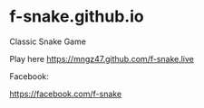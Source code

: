 # f-snake.github.io
 Classic Snake Game
 
 Play here https://mngz47.github.com/f-snake.live
 
 Facebook:
 
 https://facebook.com/f-snake
 
 
 

